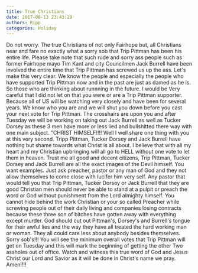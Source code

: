 ```yaml
---
title: True Christians
date: 2017-08-13 23:43:29
authors: Ripp
categories: Holiday
---
```


 Do not worry.  The true Christians of not only Fairhope but, all Christians near and fare no exactly what a sorry sob that Trip Pittman has been his entire life. Please take note that such rude and sorry ass people such as former Fairhope mayo Tim Kant and city Councilmen Jack Burrell have been involved the entire time that Trip Pittman has screwed us up the ass. Let's make this very clear. We know the people and especially the people who have supported Trip Pittman now and in the past are just as damed as he is. So those who are thinking about runnning in the future. I would be Very careful that I did not let on that you were or are a Trip Pittman supporter. Because all of US will be watching very closely and have been for several years. We know who you are and we will shut you down before you cast your next vote for Trip Pittman. The crosshairs are upon you and after Tuesday we will be working on taking out Jack Burrell as well as Tucker Dorsey as these 3 men have more or less lied and bullshitted there way with one main subject. "CHRIST HIMSELF!!!!  Well I well share one thing with you at this very second. Tripp Pittman, Tucker Dorsey and Jack Burrell have nothing but shame towards what Christ is all about. I believe that with all my heart and my Christian upbringing will all go to HELL without one vote to let them in heaven. Trust me all good and decent citizens, Trip Pittman, Tucker Dorsey and Jack Burrell are all the exact images of the Devil himself. You want examples. Just ask preacher, pastor or any man of God and they not allow themselves to come close with lucifer him very self. Any pastor that would tell you that Trip Pittman, Tucker Dorsey or Jack Burrell that they are good Christian men should never be able to stand at a pulpit or preach the word or God without punishment from the Lord almighty himself. You cannot hide behind the work Christian or your so called Preacher while screwing people out of their daily living and companies losing contracts because these three son of bitches have gotten away with everything except murder. God should cut out Pittman's, Dorsey's and Burrell's tongue for their awful lies and the way they have all treated the hard working man or woman. They all could care less about anybody besides themselves. Sorry sob's!!!  You will see the minimum overall votes that Trip Pittman will get on Tuesday and this will mark the beginning of getting the other Two assholes out of office. Watch and witness this true word of God and Jesus Christ our Lord and Savior as it will be done in Christ's name we pray. Amen!!!!